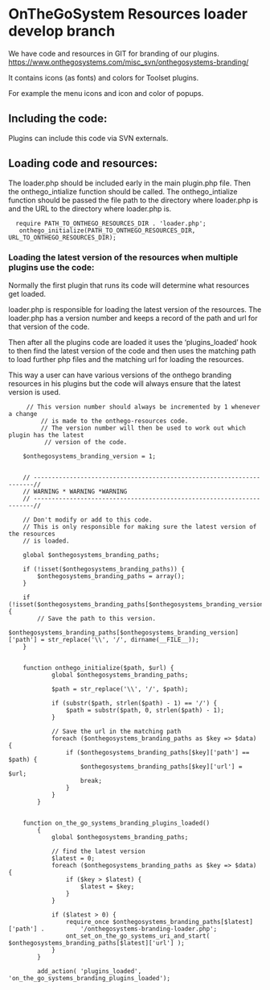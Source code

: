 # OnTheGoSystem Resources loader develop branch

We have code and resources in GIT for branding of our plugins.
https://www.onthegosystems.com/misc_svn/onthegosystems-branding/

It contains icons (as fonts) and colors for Toolset plugins.

For example the menu icons and icon and color of popups.

## Including the code:

Plugins can include this code via SVN externals.

## Loading code and resources:

The loader.php should be included early in the main plugin.php file. Then the onthego_intialize function should be called. The onthego_intialize function should be passed the file path to the directory where loader.php is and the URL to the directory where loader.php is.

      require PATH_TO_ONTHEGO_RESOURCES_DIR . 'loader.php';
       onthego_initialize(PATH_TO_ONTHEGO_RESOURCES_DIR, URL_TO_ONTHEGO_RESOURCES_DIR);
 
### Loading the latest version of the resources when multiple plugins use the code:

Normally the first plugin that runs its code will determine what resources get loaded. 

loader.php is responsible for loading the latest version of the resources. The loader.php has a version number and keeps a record of the path and url for that version of the code.

Then after all the plugins code are loaded it uses the ‘plugins_loaded’ hook to then find the latest version of the code and then uses the matching path to load further php files and the matching url for loading the resources.

This way a user can have various versions of the onthego branding resources in his plugins but the code will always ensure that the latest version is used.


         // This version number should always be incremented by 1 whenever a change
             // is made to the onthego-resources code.
             // The version number will then be used to work out which plugin has the latest
              // version of the code.
         
        $onthegosystems_branding_version = 1;
         
         
        // ----------------------------------------------------------------------//
        // WARNING * WARNING *WARNING
        // ----------------------------------------------------------------------//
         
        // Don't modify or add to this code.
        // This is only responsible for making sure the latest version of the resources
        // is loaded.
         
        global $onthegosystems_branding_paths;
         
        if (!isset($onthegosystems_branding_paths)) {
            $onthegosystems_branding_paths = array();
        }
         
        if (!isset($onthegosystems_branding_paths[$onthegosystems_branding_version])) {
            // Save the path to this version.
            $onthegosystems_branding_paths[$onthegosystems_branding_version]['path'] = str_replace('\\', '/', dirname(__FILE__));
        }


        function onthego_initialize($path, $url) {
                global $onthegosystems_branding_paths;
         
                $path = str_replace('\\', '/', $path);
         
                if (substr($path, strlen($path) - 1) == '/') {
                    $path = substr($path, 0, strlen($path) - 1);
                }
         
                // Save the url in the matching path
                foreach ($onthegosystems_branding_paths as $key => $data) {
                    if ($onthegosystems_branding_paths[$key]['path'] == $path) {
                        $onthegosystems_branding_paths[$key]['url'] = $url;
                        break;
                    }
                }
            }
         

        function on_the_go_systems_branding_plugins_loaded()
            {
                global $onthegosystems_branding_paths;
         
                // find the latest version
                $latest = 0;
                foreach ($onthegosystems_branding_paths as $key => $data) {
                    if ($key > $latest) {
                        $latest = $key;
                    }
                }
         
                if ($latest > 0) {
                    require_once $onthegosystems_branding_paths[$latest]['path'] .          '/onthegosystems-branding-loader.php';
                    ont_set_on_the_go_systems_uri_and_start( $onthegosystems_branding_paths[$latest]['url'] );
                }
            }
         
            add_action( 'plugins_loaded', 'on_the_go_systems_branding_plugins_loaded');
         
